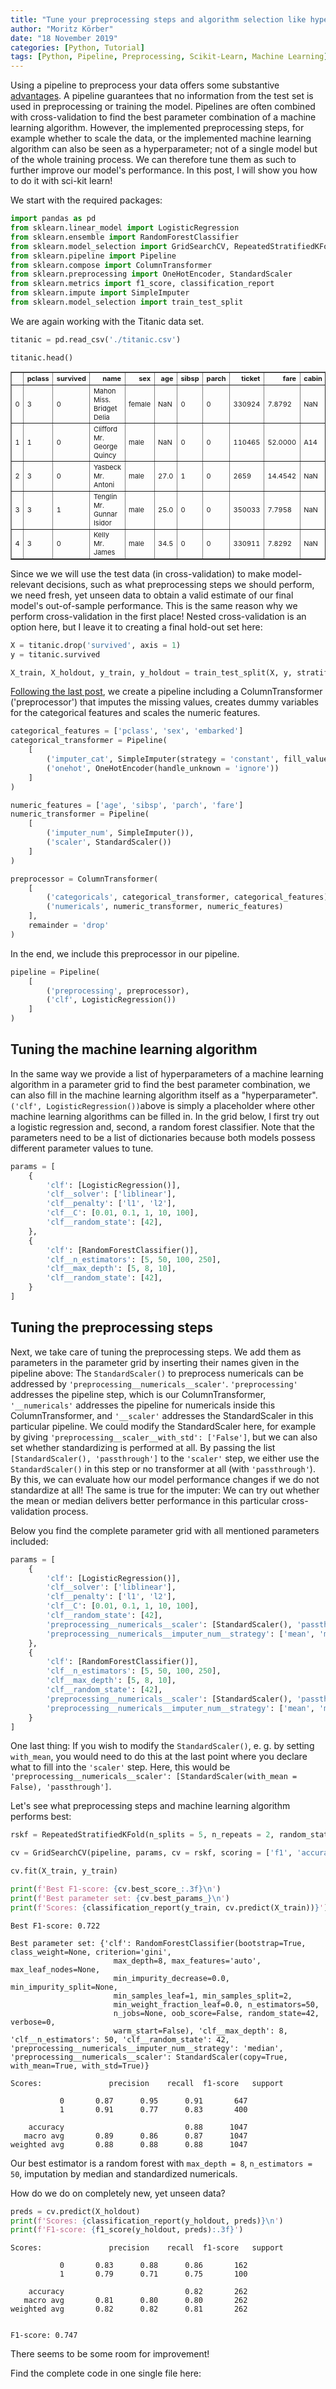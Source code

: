 ```yaml
---
title: "Tune your preprocessing steps and algorithm selection like hyperparameters"
author: "Moritz Körber"
date: "18 November 2019"
categories: [Python, Tutorial]
tags: [Python, Pipeline, Preprocessing, Scikit-Learn, Machine Learning]
---
```


Using a pipeline to preprocess your data offers some substantive [advantages](https://moritzkoerber.github.io/python/tutorial/2019/10/11/blogpost/). A pipeline guarantees that no information from the test set is used in preprocessing or training the model. Pipelines are often combined with cross-validation to find the best parameter combination of a machine learning algorithm. However, the implemented preprocessing steps, for example whether to scale the data, or the implemented machine learning algorithm can also be seen as a hyperparameter; not of a single model but of the whole training process. We can therefore tune them as such to further improve our model's performance. In this post, I will show you how to do it with sci-kit learn! 

We start with the required packages:


```python
import pandas as pd
from sklearn.linear_model import LogisticRegression
from sklearn.ensemble import RandomForestClassifier
from sklearn.model_selection import GridSearchCV, RepeatedStratifiedKFold
from sklearn.pipeline import Pipeline
from sklearn.compose import ColumnTransformer
from sklearn.preprocessing import OneHotEncoder, StandardScaler
from sklearn.metrics import f1_score, classification_report
from sklearn.impute import SimpleImputer
from sklearn.model_selection import train_test_split
```

We are again working with the Titanic data set.


```python
titanic = pd.read_csv('./titanic.csv')

titanic.head()
```




<div>
<style scoped>
    .dataframe tbody tr th:only-of-type {
        vertical-align: middle;
    }

    .dataframe tbody tr th {
        vertical-align: top;
    }

    .dataframe thead th {
        text-align: right;
    }
</style>
<table border="1" class="dataframe" style="font-size: 11">
  <thead>
    <tr style="text-align: right">
      <th></th>
      <th>pclass</th>
      <th>survived</th>
      <th>name</th>
      <th>sex</th>
      <th>age</th>
      <th>sibsp</th>
      <th>parch</th>
      <th>ticket</th>
      <th>fare</th>
      <th>cabin</th>
      <th>embarked</th>
      <th>boat</th>
      <th>body</th>
      <th>home.dest</th>
    </tr>
  </thead>
  <tbody>
    <tr>
      <td>0</td>
      <td>3</td>
      <td>0</td>
      <td>Mahon Miss. Bridget Delia</td>
      <td>female</td>
      <td>NaN</td>
      <td>0</td>
      <td>0</td>
      <td>330924</td>
      <td>7.8792</td>
      <td>NaN</td>
      <td>Q</td>
      <td>NaN</td>
      <td>NaN</td>
      <td>NaN</td>
    </tr>
    <tr>
      <td>1</td>
      <td>1</td>
      <td>0</td>
      <td>Clifford Mr. George Quincy</td>
      <td>male</td>
      <td>NaN</td>
      <td>0</td>
      <td>0</td>
      <td>110465</td>
      <td>52.0000</td>
      <td>A14</td>
      <td>S</td>
      <td>NaN</td>
      <td>NaN</td>
      <td>Stoughton MA</td>
    </tr>
    <tr>
      <td>2</td>
      <td>3</td>
      <td>0</td>
      <td>Yasbeck Mr. Antoni</td>
      <td>male</td>
      <td>27.0</td>
      <td>1</td>
      <td>0</td>
      <td>2659</td>
      <td>14.4542</td>
      <td>NaN</td>
      <td>C</td>
      <td>C</td>
      <td>NaN</td>
      <td>NaN</td>
    </tr>
    <tr>
      <td>3</td>
      <td>3</td>
      <td>1</td>
      <td>Tenglin Mr. Gunnar Isidor</td>
      <td>male</td>
      <td>25.0</td>
      <td>0</td>
      <td>0</td>
      <td>350033</td>
      <td>7.7958</td>
      <td>NaN</td>
      <td>S</td>
      <td>13 15</td>
      <td>NaN</td>
      <td>NaN</td>
    </tr>
    <tr>
      <td>4</td>
      <td>3</td>
      <td>0</td>
      <td>Kelly Mr. James</td>
      <td>male</td>
      <td>34.5</td>
      <td>0</td>
      <td>0</td>
      <td>330911</td>
      <td>7.8292</td>
      <td>NaN</td>
      <td>Q</td>
      <td>NaN</td>
      <td>70.0</td>
      <td>NaN</td>
    </tr>
  </tbody>
</table>
</div>



Since we we will use the test data (in cross-validation) to make model-relevant decisions, such as what preprocessing steps we should perform, we need fresh, yet unseen data to obtain a valid estimate of our final model's out-of-sample performance. This is the same reason why we perform cross-validation in the first place! Nested cross-validation is an option here, but I leave it to creating a final hold-out set here:


```python
X = titanic.drop('survived', axis = 1)
y = titanic.survived

X_train, X_holdout, y_train, y_holdout = train_test_split(X, y, stratify = y, test_size = 0.2, random_state = 42)
```

[Following the last post](https://moritzkoerber.github.io/python/tutorial/2019/10/11/blogpost/), we create a pipeline including a ColumnTransformer ('preprocessor') that imputes the missing values, creates dummy variables for the categorical features and scales the numeric features.


```python
categorical_features = ['pclass', 'sex', 'embarked']
categorical_transformer = Pipeline(
    [
        ('imputer_cat', SimpleImputer(strategy = 'constant', fill_value = 'missing')),
        ('onehot', OneHotEncoder(handle_unknown = 'ignore'))
    ]
)

numeric_features = ['age', 'sibsp', 'parch', 'fare']
numeric_transformer = Pipeline(
    [
        ('imputer_num', SimpleImputer()),
        ('scaler', StandardScaler())
    ]
)

preprocessor = ColumnTransformer(
    [
        ('categoricals', categorical_transformer, categorical_features),
        ('numericals', numeric_transformer, numeric_features)
    ],
    remainder = 'drop'
)
```

In the end, we include this preprocessor in our pipeline.


```python
pipeline = Pipeline(
    [
        ('preprocessing', preprocessor),
        ('clf', LogisticRegression())
    ]
)
```

## Tuning the machine learning algorithm

In the same way we provide a list of hyperparameters of a machine learning algorithm in a parameter grid to find the best parameter combination, we can also fill in the machine learning algorithm itself as a "hyperparameter". `('clf', LogisticRegression())`above is simply a placeholder where other machine learning algorithms can be filled in. In the grid below, I first try out a logistic regression and, second, a random forest classifier. Note that the parameters need to be a list of dictionaries because both models possess different parameter values to tune.


```python
params = [
    {
        'clf': [LogisticRegression()],   
        'clf__solver': ['liblinear'],
        'clf__penalty': ['l1', 'l2'],
        'clf__C': [0.01, 0.1, 1, 10, 100],
        'clf__random_state': [42],
    },
    {
        'clf': [RandomForestClassifier()],
        'clf__n_estimators': [5, 50, 100, 250],
        'clf__max_depth': [5, 8, 10],
        'clf__random_state': [42],
    }
]
```

## Tuning the preprocessing steps

Next, we take care of tuning the preprocessing steps. We add them as parameters in the parameter grid by inserting their names given in the pipeline above: The `StandardScaler()` to preprocess numericals can be addressed by `'preprocessing__numericals__scaler'`. `'preprocessing'` addresses the pipeline step, which is our ColumnTransformer, `'__numericals'` addresses the pipeline for numericals inside this ColumnTransformer, and `'__scaler'` addresses the StandardScaler in this particular pipeline. We could modify the StandardScaler here, for example by giving `'preprocessing__scaler__with_std': ['False']`, but we can also set whether standardizing is performed at all. By passing the list `[StandardScaler(), 'passthrough']` to the `'scaler'` step, we either use the `StandardScaler()` in this step or no transformer at all (with `'passthrough'`). By this, we can evaluate how our model performance changes if we do not standardize at all! The same is true for the imputer: We can try out whether the mean or median delivers better performance in this particular cross-validation process. 

Below you find the complete parameter grid with all mentioned parameters included:


```python
params = [
    {
        'clf': [LogisticRegression()],   
        'clf__solver': ['liblinear'],
        'clf__penalty': ['l1', 'l2'],
        'clf__C': [0.01, 0.1, 1, 10, 100],
        'clf__random_state': [42],
        'preprocessing__numericals__scaler': [StandardScaler(), 'passthrough'],
        'preprocessing__numericals__imputer_num__strategy': ['mean', 'median']
    },
    {
        'clf': [RandomForestClassifier()],
        'clf__n_estimators': [5, 50, 100, 250],
        'clf__max_depth': [5, 8, 10],
        'clf__random_state': [42],
        'preprocessing__numericals__scaler': [StandardScaler(), 'passthrough'],
        'preprocessing__numericals__imputer_num__strategy': ['mean', 'median']
    }
]
```

One last thing: If you wish to modify the `StandardScaler()`, e. g. by setting `with_mean`, you would need to do this at the last point where you declare what to fill into the `'scaler'` step. Here, this would be `'preprocessing__numericals__scaler': [StandardScaler(with_mean = False), 'passthrough']`.

Let's see what preprocessing steps and machine learning algorithm performs best:


```python
rskf = RepeatedStratifiedKFold(n_splits = 5, n_repeats = 2, random_state = 42)

cv = GridSearchCV(pipeline, params, cv = rskf, scoring = ['f1', 'accuracy'], refit = 'f1', n_jobs = -1)

cv.fit(X_train, y_train)

print(f'Best F1-score: {cv.best_score_:.3f}\n')
print(f'Best parameter set: {cv.best_params_}\n')
print(f'Scores: {classification_report(y_train, cv.predict(X_train))}')
```

    Best F1-score: 0.722
    
    Best parameter set: {'clf': RandomForestClassifier(bootstrap=True, class_weight=None, criterion='gini',
                           max_depth=8, max_features='auto', max_leaf_nodes=None,
                           min_impurity_decrease=0.0, min_impurity_split=None,
                           min_samples_leaf=1, min_samples_split=2,
                           min_weight_fraction_leaf=0.0, n_estimators=50,
                           n_jobs=None, oob_score=False, random_state=42, verbose=0,
                           warm_start=False), 'clf__max_depth': 8, 'clf__n_estimators': 50, 'clf__random_state': 42, 'preprocessing__numericals__imputer_num__strategy': 'median', 'preprocessing__numericals__scaler': StandardScaler(copy=True, with_mean=True, with_std=True)}
    
    Scores:               precision    recall  f1-score   support
    
               0       0.87      0.95      0.91       647
               1       0.91      0.77      0.83       400
    
        accuracy                           0.88      1047
       macro avg       0.89      0.86      0.87      1047
    weighted avg       0.88      0.88      0.88      1047
    


Our best estimator is a random forest with `max_depth = 8`, `n_estimators = 50`, imputation by median and standardized numericals. 

How do we do on completely new, yet unseen data?


```python
preds = cv.predict(X_holdout)
print(f'Scores: {classification_report(y_holdout, preds)}\n')
print(f'F1-score: {f1_score(y_holdout, preds):.3f}')
```

    Scores:               precision    recall  f1-score   support
    
               0       0.83      0.88      0.86       162
               1       0.79      0.71      0.75       100
    
        accuracy                           0.82       262
       macro avg       0.81      0.80      0.80       262
    weighted avg       0.82      0.82      0.81       262
    
    
    F1-score: 0.747


There seems to be some room for improvement!

Find the complete code in one single file here:

<script src="https://gist.github.com/moritzkoerber/e749ae55b6ac95b71a6956bd967856eb.js"></script>